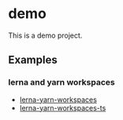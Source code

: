 # demo

This is a demo project.

## Examples

### lerna and yarn workspaces

- [lerna-yarn-workspaces](./exmaples/lerna-yarn-workspaces)
- [lerna-yarn-workspaces-ts](./examples/lerna-yarn-workspaces-ts)
